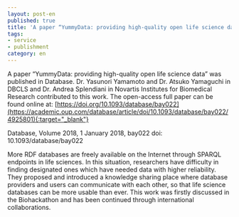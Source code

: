 ```yaml
---
layout: post-en
published: true
title: 'A paper “YummyData: providing high-quality open life science data” was published in Database.'
tags:
- service
- publishment
category: en
---
```

A paper “YummyData: providing high-quality open life science data” was published in Database.
Dr. Yasunori Yamamoto and Dr. Atsuko Yamaguchi in DBCLS and Dr. Andrea Splendiani in Novartis Institutes for Biomedical Research contributed to this work.
The open-access full paper can be found online at:
[https://doi.org/10.1093/database/bay022](https://academic.oup.com/database/article/doi/10.1093/database/bay022/4925801){:target="_blank"}
 
Database, Volume 2018, 1 January 2018, bay022
doi: 10.1093/database/bay022
 
More RDF databases are freely available on the Internet through SPARQL endpoints in life sciences. In this situation, researchers have difficulty in finding designated ones which have needed data with higher reliability. They proposed and introduced a knowledge sharing place where database providers and users can communicate with each other, so that life science databases can be more usable than ever.
This work was firstly discussed in the Biohackathon and has been continued through international collaborations.